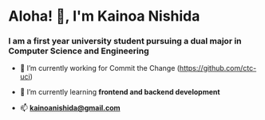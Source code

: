 <h1 align="left">Aloha! 👋, I'm Kainoa Nishida</h1>
<h3 align="left">I am a first year university student pursuing a dual major in Computer Science and Engineering</h3>

- 🔭  I’m currently working for Commit the Change (https://github.com/ctc-uci)

- 🌱  I’m currently learning **frontend and backend development**

- 📫  **kainoanishida@gmail.com**



